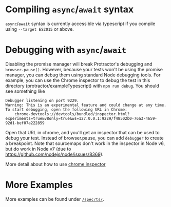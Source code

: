 Compiling `async`/`await` syntax
================================

`async`/`await` syntax is currently accessible via typescript if you compile
using `--target ES2015` or above.

Debugging with `async`/`await`
==============================

Disabling the promise manager will break Protractor's debugging and
`browser.pause()`. However, because your tests won't be using the promise
manager, you can debug them using standard Node debugging tools. For
example, you can use the Chrome inspector to debug the test in this
directory (protractor/exampleTypescript) with `npm run debug`. You should see something like

```
Debugger listening on port 9229.
Warning: This is an experimental feature and could change at any time.
To start debugging, open the following URL in Chrome:
    chrome-devtools://devtools/bundled/inspector.html?experiments=true&v8only=true&ws=127.0.0.1:9229/f48502b0-76a3-4659-92d1-bef07a222859
```

Open that URL in chrome, and you'll get an inspector that can be
used to debug your test. Instead of browser.pause, you can add `debugger`
to create a breakpoint.  Note that sourcemaps don't work in the inspector
in Node v6, but do work in Node v7 (due to https://github.com/nodejs/node/issues/8369).

More detail about how to use [chrome
    inspector](/docs/debugging.md#disabled-control-flow)

More Examples
=============

More examples can be found under [`/spec/ts/`](/spec/ts).
